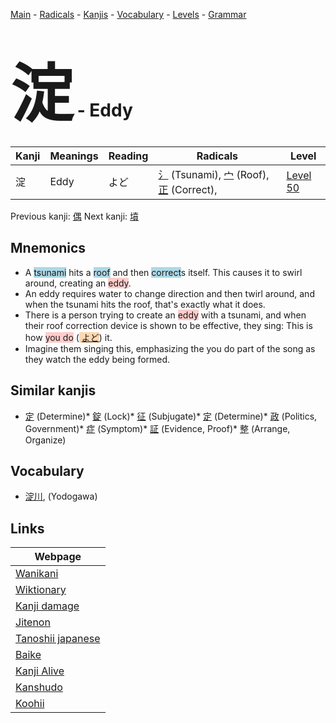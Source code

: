 <style> bigfont {font-size: 100px}</style>
[Main](../README.md) -
[Radicals](../radicals.md) -
[Kanjis](../kanjis.md) -
[Vocabulary](../vocabulary.md) -
[Levels](../levels.md) -
[Grammar](../grammar.md)
# <bigfont> 淀</bigfont> - Eddy 

| Kanji | Meanings | Reading | Radicals | Level |
| --- | --- | --- | --- | --- |
| 淀 | Eddy | よど | [氵](../radicals/氵.md) (Tsunami), [宀](../radicals/宀.md) (Roof), [正](../radicals/正.md) (Correct),  | [Level 50](../levels/wk_level50.md) |

Previous kanji: [偶](偶.md) Next kanji: [墳](墳.md) 

## Mnemonics
 * A <span style="background-color:#ADD8E6"> tsunami</span> hits a <span style="background-color:#ADD8E6"> roof</span> and then <span style="background-color:#ADD8E6"> correct</span>s itself. This causes it to swirl around, creating an <span style="background-color:#ffcccb"> eddy</span>.
* An eddy requires water to change direction and then twirl around, and when the tsunami hits the roof, that's exactly what it does.
* There is a person trying to create an <span style="background-color:#ffcccb"> eddy</span> with a tsunami, and when their roof correction device is shown to be effective, they sing: This is how <span style="background-color:#ffcccb"> you do</span> (<span style="background-color:#fed8b1"> [よど](https://jisho.org/search/よど)</span>) it.
* Imagine them singing this, emphasizing the you do part of the song as they watch the eddy being formed.


## Similar kanjis
 * [定](定.md) (Determine)* [錠](錠.md) (Lock)* [征](征.md) (Subjugate)* [定](定.md) (Determine)* [政](政.md) (Politics, Government)* [症](症.md) (Symptom)* [証](証.md) (Evidence, Proof)* [整](整.md) (Arrange, Organize)


## Vocabulary
 * [淀川](../vocabulary/淀.md), (Yodogawa)



## Links 

| Webpage |
| --- |
| [Wanikani          ](https://www.wanikani.com/kanji/淀) |
| [Wiktionary        ](https://en.wiktionary.org/wiki/淀) |
| [Kanji damage      ](http://www.kanjidamage.com/kanji/search?utf8=✓&q=淀) |
| [Jitenon           ](https://jitenon.com/kanji/淀) |
| [Tanoshii japanese ](https://www.tanoshiijapanese.com/dictionary/kanji.cfm?k=淀) |
| [Baike             ](https://baike.baidu.com/item/淀) |
| [Kanji Alive       ](https://app.kanjialive.com/淀) |
| [Kanshudo          ](https://www.kanshudo.com/searchmn?q=淀) |
| [Koohii            ](https://kanji.koohii.com/study/kanji/淀) |
